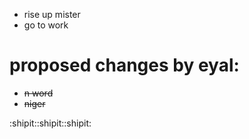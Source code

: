 - rise up mister
- go to work

# proposed changes by eyal:

  - ~~n word~~
  - ~~niger~~
  
  
  :shipit::shipit::shipit:
